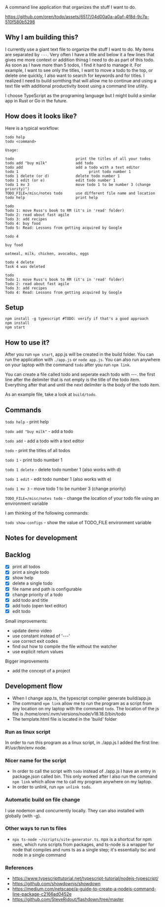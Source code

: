 
A command line application that organizes the stuff I want to do.

https://github.com/oren/todo/assets/6517/04d00a0a-a0af-4f8d-9c7a-510f580b5298

## Why I am building this?
I currently use a giant text file to organize the stuff I want to do. My items are separated by `---`. Very often I have a title and below it a few lines that gives me more context or addition thinsg I need to do as part of this todo.
As soon as I have more than 5 todos, I find it hard to manage it. For example, I want to see only the titles, I want to move a todo to the top, or delete one quickly, I also want to search for keywords and for titles.
I realized I need to build somthing that will allow me to continue and using a text file with additional productivity boost using a command line utility.

I choose TypeScript as the programing language but I might build a similar app in Rust or Go in the future.

## How does it looks like?

Here is a typical workflow:
```
todo help
todo <command>

Usage:

todo                            print the titles of all your todos
todo add "buy milk"             add todo
todo add                        add a todo with a text editor
todo 1				                  print todo number 1
todo 1 delete (or d)            delete todo number 1
todo 1 edit (or e)              edit todo number 1
todo 1 mv 3                     move todo 1 to be number 3 (change priority)")
TODO_FILE=/misc/notes todo      use different file name and location
todo help                       print help
```

```
todo
Todo 1: move Russ's book to RM (it's in 'read' folder)
Todo 2: read about fast agile
Todo 3: add recipes
Todo 4: buy food
Todo 5: Read: Lessons from getting acquired by Google
```

```
todo 4

buy food

oatmeal, milk, chicken, avocados, eggs
```

```
todo 4 delete
Task 4 was deleted
```

```
todo
Todo 1: move Russ's book to RM (it's in 'read' folder)
Todo 2: read about fast agile
Todo 3: add recipes
Todo 4: Read: Lessons from getting acquired by Google
```

## Setup
```
npm install -g typescript #TODO: verify if that's a good approach
npm install
npm start
```

## How to use it?
After you run `npm start`, app.js will be created in the build folder.
You can run the application with `./app.js` or `node app.js`.
You can also run anywhere on your laptop with the command `todo` after you run `npm link`.

You can create a file called todo and seperate each todo with ---.
the first line after the delimiter that is not empty is the title of the todo item.
Everything after that and until the next delimiter is the body of the todo item.

As an example file, take a look at `build/todo`.

## Commands
`todo help` - print help

`todo add "buy milk"` - add a todo

`todo add` - add a todo with a text editor

`todo` - print the titles of all todos

`todo 1` - print todo number 1

`todo 1 delete` - delete todo number 1 (also works with d)

`todo 1 edit` - edit todo number 1 (also works with e)

`todo 1 mv 3` - move todo 1 to be number 3 (change priority)

`TODO_FILE=/misc/notes todo` - change the location of your todo file using an environment variable

I am thinking of the following commands:

`todo show-configs` - show the value of TODO_FILE environment variable

## Notes for development

## Backlog

* [x] print all todos
* [x] print a single todo
* [x] show help
* [x] delete a single todo
* [x] file name and path is configurable
* [x] change priority of a todo
* [x] add todo and title
* [x] add todo (open text editor)
* [x] edit todo

Small improvements:
* update demo video
* use constant instead of '---'
* use correct exit codes
* find out how to compile the file without the watcher
* use explicit return values

Bigger improvements
* add the concept of a project

## Development flow
* When I change app.ts, the typescript compiler generate build/app.js
* The command `npm link` allow me to run the program as a script from any location on my laptop with the command `todo`. The location of the js file is /home/oren/.nvm/versions/node/v18.18.0/bin/todo
* The template.html file is located in the 'build' folder

### Run as linux script
In order to run this program as a linux script, in ./app.js I added the first line: #!/usr/bin/env node.

### Nicer name for the script
* In order to call the script with `todo` instead of ./app.js I have an entry in package.json called bin.
This only worked after I also run the command `npm link` which allow me to call my program anywhere on my laptop.
* In order to unlink, run `npm unlink todo`.

### Automatic build on file change
I use nodemon and concurrently locally. They can also installed with globally (with -g).

### Other ways to run ts files
* `npx ts-node ~/scripts/site-generator.ts`. npx is a shortcut for npm exec, which runs scripts from packages, and ts-node is a wrapper for node that compiles and runs ts as a single step; it's essentially tsc and node in a single command

### References

* https://www.typescripttutorial.net/typescript-tutorial/nodejs-typescript/
* https://github.com/showdownjs/showdown
* https://medium.com/netscape/a-guide-to-create-a-nodejs-command-line-package-c2166ad0452e
* https://github.com/SteveRidout/flashdown/tree/master
